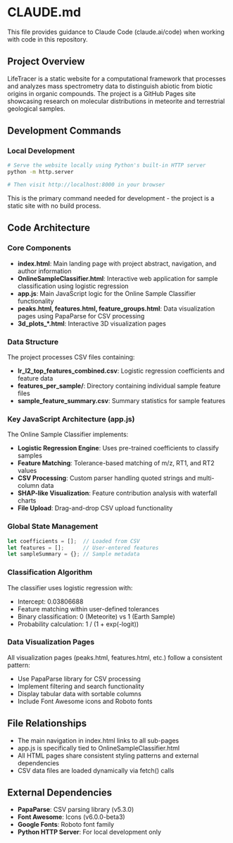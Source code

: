 # CLAUDE.md

This file provides guidance to Claude Code (claude.ai/code) when working with code in this repository.

## Project Overview

LifeTracer is a static website for a computational framework that processes and analyzes mass spectrometry data to distinguish abiotic from biotic origins in organic compounds. The project is a GitHub Pages site showcasing research on molecular distributions in meteorite and terrestrial geological samples.

## Development Commands

### Local Development
```bash
# Serve the website locally using Python's built-in HTTP server
python -m http.server

# Then visit http://localhost:8000 in your browser
```

This is the primary command needed for development - the project is a static site with no build process.

## Code Architecture

### Core Components

- **index.html**: Main landing page with project abstract, navigation, and author information
- **OnlineSampleClassifier.html**: Interactive web application for sample classification using logistic regression
- **app.js**: Main JavaScript logic for the Online Sample Classifier functionality
- **peaks.html, features.html, feature_groups.html**: Data visualization pages using PapaParse for CSV processing
- **3d_plots_*.html**: Interactive 3D visualization pages

### Data Structure

The project processes CSV files containing:
- **lr_l2_top_features_combined.csv**: Logistic regression coefficients and feature data
- **features_per_sample/**: Directory containing individual sample feature files
- **sample_feature_summary.csv**: Summary statistics for sample features

### Key JavaScript Architecture (app.js)

The Online Sample Classifier implements:
- **Logistic Regression Engine**: Uses pre-trained coefficients to classify samples
- **Feature Matching**: Tolerance-based matching of m/z, RT1, and RT2 values
- **CSV Processing**: Custom parser handling quoted strings and multi-column data
- **SHAP-like Visualization**: Feature contribution analysis with waterfall charts
- **File Upload**: Drag-and-drop CSV upload functionality

### Global State Management
```javascript
let coefficients = [];  // Loaded from CSV
let features = [];      // User-entered features
let sampleSummary = {}; // Sample metadata
```

### Classification Algorithm
The classifier uses logistic regression with:
- Intercept: 0.03806688
- Feature matching within user-defined tolerances
- Binary classification: 0 (Meteorite) vs 1 (Earth Sample)
- Probability calculation: 1 / (1 + exp(-logit))

### Data Visualization Pages

All visualization pages (peaks.html, features.html, etc.) follow a consistent pattern:
- Use PapaParse library for CSV processing
- Implement filtering and search functionality
- Display tabular data with sortable columns
- Include Font Awesome icons and Roboto fonts

## File Relationships

- The main navigation in index.html links to all sub-pages
- app.js is specifically tied to OnlineSampleClassifier.html
- All HTML pages share consistent styling patterns and external dependencies
- CSV data files are loaded dynamically via fetch() calls

## External Dependencies

- **PapaParse**: CSV parsing library (v5.3.0)
- **Font Awesome**: Icons (v6.0.0-beta3)
- **Google Fonts**: Roboto font family
- **Python HTTP Server**: For local development only